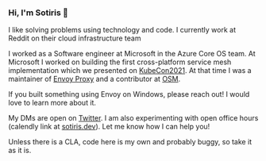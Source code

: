 ### Hi, I'm Sotiris 👋

I like solving problems using technology and code. I currently work at Reddit on their cloud infrastructure team

I worked as a Software engineer at Microsoft in the Azure Core OS team. At Microsoft I worked on building the first cross-platform service mesh implementation which we presented on [KubeCon2021](https://youtu.be/ggvaAbjx4jo). At that time I was a maintainer of [Envoy Proxy](https://github.com/envoyproxy/envoy) and a contributor at [OSM](https://github.com/openservicemesh/osm).

If you built something using Envoy on Windows, please reach out! I would love to learn more about it.

My DMs are open on [Twitter](https://twitter.com/davinci260). I am also experimenting with open office hours (calendly link at [sotiris.dev](sotiris.dev)). Let me know how I can help you!

Unless there is a CLA, code here is my own and probably buggy, so take it as it is.
